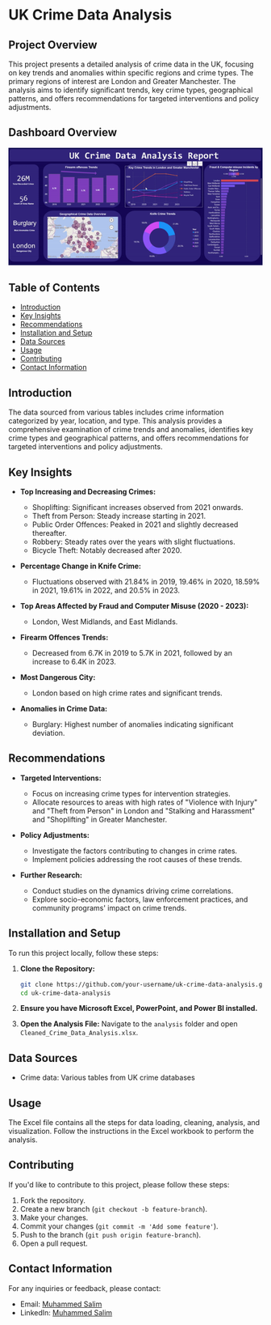 # UK Crime Data Analysis

## Project Overview
This project presents a detailed analysis of crime data in the UK, focusing on key trends and anomalies within specific regions and crime types. The primary regions of interest are London and Greater Manchester. The analysis aims to identify significant trends, key crime types, geographical patterns, and offers recommendations for targeted interventions and policy adjustments.

## Dashboard Overview
![](Dashboard/ukcrimedashboard.gif)
## Table of Contents
- [Introduction](#introduction)
- [Key Insights](#key-insights)
- [Recommendations](#recommendations)
- [Installation and Setup](#installation-and-setup)
- [Data Sources](#data-sources)
- [Usage](#usage)
- [Contributing](#contributing)
- [Contact Information](#contact-information)

## Introduction
The data sourced from various tables includes crime information categorized by year, location, and type. This analysis provides a comprehensive examination of crime trends and anomalies, identifies key crime types and geographical patterns, and offers recommendations for targeted interventions and policy adjustments.

## Key Insights
- **Top Increasing and Decreasing Crimes:**
  - Shoplifting: Significant increases observed from 2021 onwards.
  - Theft from Person: Steady increase starting in 2021.
  - Public Order Offences: Peaked in 2021 and slightly decreased thereafter.
  - Robbery: Steady rates over the years with slight fluctuations.
  - Bicycle Theft: Notably decreased after 2020.

- **Percentage Change in Knife Crime:**
  - Fluctuations observed with 21.84% in 2019, 19.46% in 2020, 18.59% in 2021, 19.61% in 2022, and 20.5% in 2023.

- **Top Areas Affected by Fraud and Computer Misuse (2020 - 2023):**
  - London, West Midlands, and East Midlands.

- **Firearm Offences Trends:**
  - Decreased from 6.7K in 2019 to 5.7K in 2021, followed by an increase to 6.4K in 2023.

- **Most Dangerous City:**
  - London based on high crime rates and significant trends.

- **Anomalies in Crime Data:**
  - Burglary: Highest number of anomalies indicating significant deviation.

## Recommendations
- **Targeted Interventions:**
  - Focus on increasing crime types for intervention strategies.
  - Allocate resources to areas with high rates of "Violence with Injury" and "Theft from Person" in London and "Stalking and Harassment" and "Shoplifting" in Greater Manchester.

- **Policy Adjustments:**
  - Investigate the factors contributing to changes in crime rates.
  - Implement policies addressing the root causes of these trends.

- **Further Research:**
  - Conduct studies on the dynamics driving crime correlations.
  - Explore socio-economic factors, law enforcement practices, and community programs' impact on crime trends.


## Installation and Setup
To run this project locally, follow these steps:

1. **Clone the Repository:**
    ```sh
    git clone https://github.com/your-username/uk-crime-data-analysis.git
    cd uk-crime-data-analysis
    ```

2. **Ensure you have Microsoft Excel, PowerPoint, and Power BI installed.**

3. **Open the Analysis File:**
    Navigate to the `analysis` folder and open `Cleaned_Crime_Data_Analysis.xlsx`.

## Data Sources
- Crime data: Various tables from UK crime databases

## Usage
The Excel file contains all the steps for data loading, cleaning, analysis, and visualization. Follow the instructions in the Excel workbook to perform the analysis.

## Contributing
If you'd like to contribute to this project, please follow these steps:

1. Fork the repository.
2. Create a new branch (`git checkout -b feature-branch`).
3. Make your changes.
4. Commit your changes (`git commit -m 'Add some feature'`).
5. Push to the branch (`git push origin feature-branch`).
6. Open a pull request.

## Contact Information
For any inquiries or feedback, please contact:
- Email: [Muhammed Salim](mailto:Muhammedismael2121@gmail.com)
- LinkedIn: [Muhammed Salim](https://www.linkedin.com/in/muhammed-salim-da2127)
